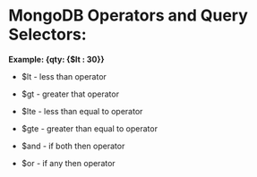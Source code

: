 # MongoDB Operators and Query Selectors:

**Example: {qty: {$lt : 30}}**
- $lt - less than operator
- $gt - greater that operator
- $lte - less than equal to operator
- $gte - greater than equal to operator

- $and - if both then operator
- $or - if any then operator